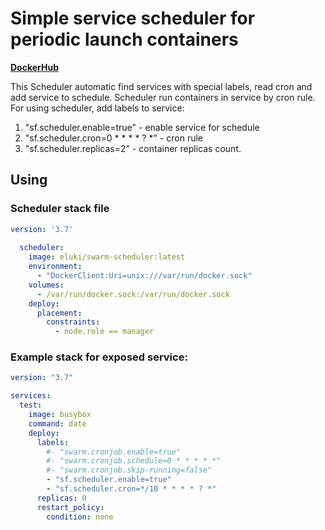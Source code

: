 # Simple service scheduler for periodic launch containers   
**[DockerHub](https://hub.docker.com/repository/docker/eluki/swarm-scheduler)**

This Scheduler automatic find services with special labels, read cron and add service to schedule. Scheduler run containers in service by cron rule.   
For using scheduler, add labels to service: 
1. "sf.scheduler.enable=true" - enable service for schedule
1. "sf.scheduler.cron=0 * * * * ? *" - cron rule
1. "sf.scheduler.replicas=2" - container replicas count.

## Using
### Scheduler stack file
```yaml
version: '3.7'
          
  scheduler:
    image: eluki/swarm-scheduler:latest
    environment:
      - "DockerClient:Uri=unix:///var/run/docker.sock"
    volumes:
      - /var/run/docker.sock:/var/run/docker.sock
    deploy:
      placement:
        constraints:
          - node.role == manager

```

### Example stack for exposed service:
```yaml
version: "3.7"

services:
  test:
    image: busybox
    command: date
    deploy:
      labels:
        #- "swarm.cronjob.enable=true"
        #- "swarm.cronjob.schedule=0 * * * * *"
        #- "swarm.cronjob.skip-running=false"
        - "sf.scheduler.enable=true"
        - "sf.scheduler.cron=*/10 * * * * ? *"
      replicas: 0
      restart_policy:
        condition: none
```
